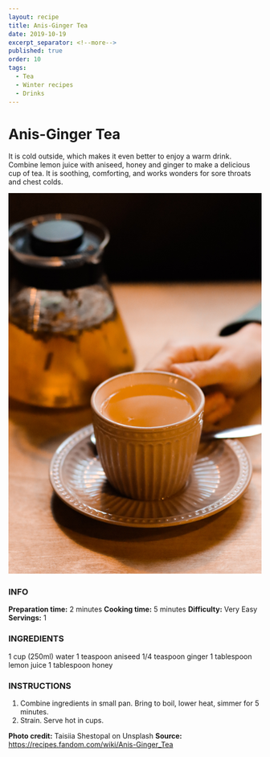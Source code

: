 ```yaml
---
layout: recipe
title: Anis-Ginger Tea
date: 2019-10-19
excerpt_separator: <!--more-->
published: true
order: 10
tags:
  - Tea
  - Winter recipes
  - Drinks
---
```


# Anis-Ginger Tea

It is cold outside, which makes it even better to enjoy a warm drink. Combine lemon juice with aniseed, honey and ginger to make a delicious cup of tea. It is soothing, comforting, and works wonders for sore throats and chest colds.

<!--more-->

[![Tea](/_uploads/tea.jpg)](/_uploads/tea.jpg)


### INFO

**Preparation time:** 2 minutes
**Cooking time:** 5 minutes
**Difficulty:** Very Easy
**Servings:** 1


### INGREDIENTS
1 cup (250ml) water
1 teaspoon aniseed
1/4 teaspoon ginger
1 tablespoon lemon juice
1 tablespoon honey


### INSTRUCTIONS

1. Combine ingredients in small pan. Bring to boil, lower heat, simmer for 5 minutes.
2. Strain. Serve hot in cups.



**Photo credit:** Taisiia Shestopal on Unsplash
**Source:** https://recipes.fandom.com/wiki/Anis-Ginger_Tea
